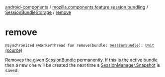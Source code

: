 [android-components](../../index.md) / [mozilla.components.feature.session.bundling](../index.md) / [SessionBundleStorage](index.md) / [remove](./remove.md)

# remove

`@Synchronized @WorkerThread fun remove(bundle: `[`SessionBundle`](../-session-bundle/index.md)`): `[`Unit`](https://kotlinlang.org/api/latest/jvm/stdlib/kotlin/-unit/index.html) [(source)](https://github.com/mozilla-mobile/android-components/blob/master/components/feature/session-bundling/src/main/java/mozilla/components/feature/session/bundling/SessionBundleStorage.kt#L90)

Removes the given [SessionBundle](../-session-bundle/index.md) permanently. If this is the active bundle then a new one will be created the
next time a [SessionManager.Snapshot](../../mozilla.components.browser.session/-session-manager/-snapshot/index.md) is saved.

